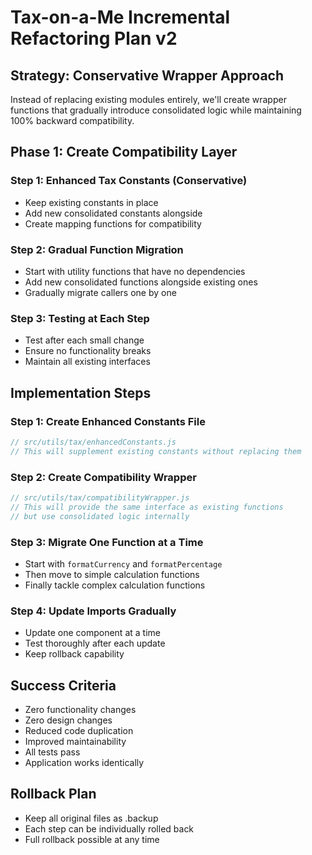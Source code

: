 # Tax-on-a-Me Incremental Refactoring Plan v2

## Strategy: Conservative Wrapper Approach

Instead of replacing existing modules entirely, we'll create wrapper functions that gradually introduce consolidated logic while maintaining 100% backward compatibility.

## Phase 1: Create Compatibility Layer

### Step 1: Enhanced Tax Constants (Conservative)
- Keep existing constants in place
- Add new consolidated constants alongside
- Create mapping functions for compatibility

### Step 2: Gradual Function Migration
- Start with utility functions that have no dependencies
- Add new consolidated functions alongside existing ones
- Gradually migrate callers one by one

### Step 3: Testing at Each Step
- Test after each small change
- Ensure no functionality breaks
- Maintain all existing interfaces

## Implementation Steps

### Step 1: Create Enhanced Constants File
```javascript
// src/utils/tax/enhancedConstants.js
// This will supplement existing constants without replacing them
```

### Step 2: Create Compatibility Wrapper
```javascript
// src/utils/tax/compatibilityWrapper.js
// This will provide the same interface as existing functions
// but use consolidated logic internally
```

### Step 3: Migrate One Function at a Time
- Start with `formatCurrency` and `formatPercentage`
- Then move to simple calculation functions
- Finally tackle complex calculation functions

### Step 4: Update Imports Gradually
- Update one component at a time
- Test thoroughly after each update
- Keep rollback capability

## Success Criteria
- Zero functionality changes
- Zero design changes
- Reduced code duplication
- Improved maintainability
- All tests pass
- Application works identically

## Rollback Plan
- Keep all original files as .backup
- Each step can be individually rolled back
- Full rollback possible at any time

